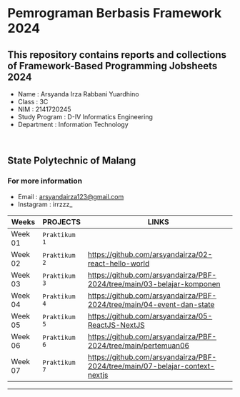 # Pemrograman Berbasis Framework 2024

## **This repository contains reports and collections of Framework-Based Programming Jobsheets 2024**

- Name          : Arsyanda Irza Rabbani Yuardhino
- Class         : 3C
- NIM           : 2141720245
- Study Program : D-IV Informatics Engineering
- Department    : Information Technology

‎
## State Polytechnic of Malang

### For more information
- Email     : arsyandairza123@gmail.com
- Instagram : irrzzz_


|Weeks           |PROJECTS                       |LINKS                        |
|----------------|-------------------------------|-----------------------------|
|Week 01         |`Praktikum 1`|  
|Week 02         |`Praktikum 2`|https://github.com/arsyandairza/02-react-hello-world|
|Week 03         |`Praktikum 3`|https://github.com/arsyandairza/PBF-2024/tree/main/03-belajar-komponen|
|Week 04         |`Praktikum 4`|https://github.com/arsyandairza/PBF-2024/tree/main/04-event-dan-state|
|Week 05         |`Praktikum 5`|https://github.com/arsyandairza/05-ReactJS-NextJS|
|Week 06         |`Praktikum 6`|https://github.com/arsyandairza/PBF-2024/tree/main/pertemuan06|
|Week 07         |`Praktikum 7`|https://github.com/arsyandairza/PBF-2024/tree/main/07-belajar-context-nextjs|
--------------
